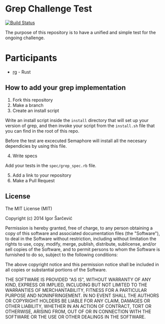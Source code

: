Grep Challenge Test
===================
[![Build Status](https://semaphoreapp.com/api/v1/projects/f7b90073-18b5-4d7d-a2b8-2508c4ae250e/314728/badge.png)](https://semaphoreapp.com/shiroyasha/grep-challenge-test)

The purpose of this repository is to have a unified and simple test for the
ongoing challenge.

# Participants
- [rg](https://github.com/shiroyasha/rust_grep) - Rust

## How to add your grep implementation

1. Fork this repository
2. Make a branch
3. Create an install script

  Write an install script inside the `install` directory that will
  set up your version of grep, and then invoke your script from the
  `install.sh` file that you can find in the root of this repo.

  Before the test are excecuted Semaphore will install all the necesary
  dependicies by using this file.

4. Write specs

  Add your tests in the `spec/grep_spec.rb` file.

5. Add a link to your repository
6. Make a Pull Request

## License

The MIT License (MIT)

Copyright (c) 2014 Igor Šarčević

Permission is hereby granted, free of charge, to any person obtaining a copy
of this software and associated documentation files (the "Software"), to deal
in the Software without restriction, including without limitation the rights
to use, copy, modify, merge, publish, distribute, sublicense, and/or sell
copies of the Software, and to permit persons to whom the Software is
furnished to do so, subject to the following conditions:

The above copyright notice and this permission notice shall be included in all
copies or substantial portions of the Software.

THE SOFTWARE IS PROVIDED "AS IS", WITHOUT WARRANTY OF ANY KIND, EXPRESS OR
IMPLIED, INCLUDING BUT NOT LIMITED TO THE WARRANTIES OF MERCHANTABILITY,
FITNESS FOR A PARTICULAR PURPOSE AND NONINFRINGEMENT. IN NO EVENT SHALL THE
AUTHORS OR COPYRIGHT HOLDERS BE LIABLE FOR ANY CLAIM, DAMAGES OR OTHER
LIABILITY, WHETHER IN AN ACTION OF CONTRACT, TORT OR OTHERWISE, ARISING FROM,
OUT OF OR IN CONNECTION WITH THE SOFTWARE OR THE USE OR OTHER DEALINGS IN THE
SOFTWARE.
